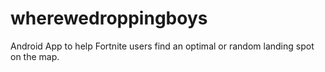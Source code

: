 # wherewedroppingboys

Android App to help Fortnite users find an optimal or random landing spot on the map. 

